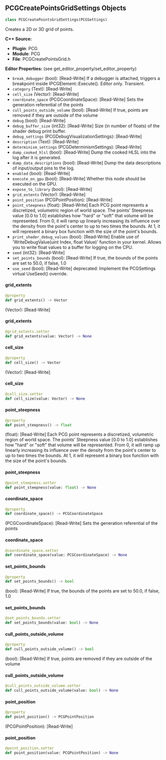 ## PCGCreatePointsGridSettings Objects

```python
class PCGCreatePointsGridSettings(PCGSettings)
```

Creates a 2D or 3D grid of points.

**C++ Source:**

- **Plugin**: PCG
- **Module**: PCG
- **File**: PCGCreatePointsGrid.h

**Editor Properties:** (see get_editor_property/set_editor_property)

- ``break_debugger`` (bool):  [Read-Write] If a debugger is attached, triggers a breakpoint inside IPCGElement::Execute(). Editor only. Transient.
- ``category`` (Text):  [Read-Write]
- ``cell_size`` (Vector):  [Read-Write]
- ``coordinate_space`` (PCGCoordinateSpace):  [Read-Write] Sets the generation referential of the points
- ``cull_points_outside_volume`` (bool):  [Read-Write] If true, points are removed if they are outside of the volume
- ``debug`` (bool):  [Read-Write]
- ``debug_buffer_size`` (int32):  [Read-Write] Size (in number of floats) of the shader debug print buffer.
- ``debug_settings`` (PCGDebugVisualizationSettings):  [Read-Write]
- ``description`` (Text):  [Read-Write]
- ``determinism_settings`` (PCGDeterminismSettings):  [Read-Write]
- ``dump_cooked_hlsl`` (bool):  [Read-Write] Dump the cooked HLSL into the log after it is generated.
- ``dump_data_descriptions`` (bool):  [Read-Write] Dump the data descriptions of input/output pins to the log.
- ``enabled`` (bool):  [Read-Write]
- ``execute_on_gpu`` (bool):  [Read-Write] Whether this node should be executed on the GPU.
- ``expose_to_library`` (bool):  [Read-Write]
- ``grid_extents`` (Vector):  [Read-Write]
- ``point_position`` (PCGPointPosition):  [Read-Write]
- ``point_steepness`` (float):  [Read-Write] Each PCG point represents a discretized, volumetric region of world space. The points' Steepness value [0.0 to
  1.0] establishes how "hard" or "soft" that volume will be represented. From 0, it will ramp up linearly
  increasing its influence over the density from the point's center to up to two times the bounds. At 1, it will
  represent a binary box function with the size of the point's bounds.
- ``print_shader_debug_values`` (bool):  [Read-Write] Enable use of 'WriteDebugValue(uint Index, float Value)' function in your kernel. Allows you to write float values to a buffer for logging on the CPU.
- ``seed`` (int32):  [Read-Write]
- ``set_points_bounds`` (bool):  [Read-Write] If true, the bounds of the points are set to 50.0, if false, 1.0
- ``use_seed`` (bool):  [Read-Write]
  deprecated: Implement the PCGSettings virtual UseSeed() override.

<a id="unreal.PCGCreatePointsGridSettings.grid_extents"></a>

#### grid_extents

```python
@property
def grid_extents() -> Vector
```

(Vector):  [Read-Write]

<a id="unreal.PCGCreatePointsGridSettings.grid_extents"></a>

#### grid_extents

```python
@grid_extents.setter
def grid_extents(value: Vector) -> None
```

<a id="unreal.PCGCreatePointsGridSettings.cell_size"></a>

#### cell_size

```python
@property
def cell_size() -> Vector
```

(Vector):  [Read-Write]

<a id="unreal.PCGCreatePointsGridSettings.cell_size"></a>

#### cell_size

```python
@cell_size.setter
def cell_size(value: Vector) -> None
```

<a id="unreal.PCGCreatePointsGridSettings.point_steepness"></a>

#### point_steepness

```python
@property
def point_steepness() -> float
```

(float):  [Read-Write] Each PCG point represents a discretized, volumetric region of world space. The points' Steepness value [0.0 to
1.0] establishes how "hard" or "soft" that volume will be represented. From 0, it will ramp up linearly
increasing its influence over the density from the point's center to up to two times the bounds. At 1, it will
represent a binary box function with the size of the point's bounds.

<a id="unreal.PCGCreatePointsGridSettings.point_steepness"></a>

#### point_steepness

```python
@point_steepness.setter
def point_steepness(value: float) -> None
```

<a id="unreal.PCGCreatePointsGridSettings.coordinate_space"></a>

#### coordinate_space

```python
@property
def coordinate_space() -> PCGCoordinateSpace
```

(PCGCoordinateSpace):  [Read-Write] Sets the generation referential of the points

<a id="unreal.PCGCreatePointsGridSettings.coordinate_space"></a>

#### coordinate_space

```python
@coordinate_space.setter
def coordinate_space(value: PCGCoordinateSpace) -> None
```

<a id="unreal.PCGCreatePointsGridSettings.set_points_bounds"></a>

#### set_points_bounds

```python
@property
def set_points_bounds() -> bool
```

(bool):  [Read-Write] If true, the bounds of the points are set to 50.0, if false, 1.0

<a id="unreal.PCGCreatePointsGridSettings.set_points_bounds"></a>

#### set_points_bounds

```python
@set_points_bounds.setter
def set_points_bounds(value: bool) -> None
```

<a id="unreal.PCGCreatePointsGridSettings.cull_points_outside_volume"></a>

#### cull_points_outside_volume

```python
@property
def cull_points_outside_volume() -> bool
```

(bool):  [Read-Write] If true, points are removed if they are outside of the volume

<a id="unreal.PCGCreatePointsGridSettings.cull_points_outside_volume"></a>

#### cull_points_outside_volume

```python
@cull_points_outside_volume.setter
def cull_points_outside_volume(value: bool) -> None
```

<a id="unreal.PCGCreatePointsGridSettings.point_position"></a>

#### point_position

```python
@property
def point_position() -> PCGPointPosition
```

(PCGPointPosition):  [Read-Write]

<a id="unreal.PCGCreatePointsGridSettings.point_position"></a>

#### point_position

```python
@point_position.setter
def point_position(value: PCGPointPosition) -> None
```

<a id="unreal.PCGCullPointsOutsideActorBoundsSettings"></a>
